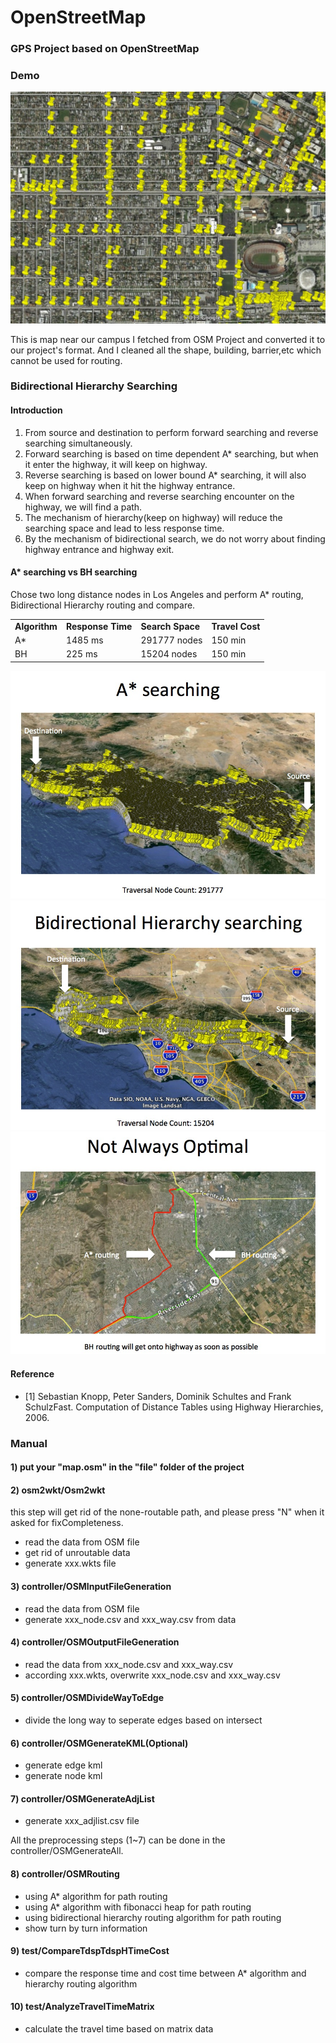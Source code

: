 OpenStreetMap
=============

### GPS Project based on OpenStreetMap

### Demo

![OSM](images/OSM.jpg)

This is map near our campus I fetched from OSM Project and converted it to our project's format. 
And I cleaned all the shape, building, barrier,etc which cannot be used for routing.

### Bidirectional Hierarchy Searching
#### Introduction

1. From source and destination to perform forward searching and reverse searching simultaneously.
2. Forward searching is based on time dependent A* searching, but when it enter the highway, it will keep on highway.
3. Reverse searching is based on lower bound A* searching, it will also keep on highway when it hit the highway entrance.
4. When forward searching and reverse searching encounter on the highway, we will find a path.
5. The mechanism of hierarchy(keep on highway) will reduce the searching space and lead to less response time.
6. By the mechanism of bidirectional search, we do not worry about finding highway entrance and highway exit.

#### A* searching vs BH searching
Chose two long distance nodes in Los Angeles and perform A* routing, Bidirectional Hierarchy routing and compare.
<table>
    <tr>
        <td><b>Algorithm</b></td><td><b>Response Time</b></td><td><b>Search Space</b></td><td><b>Travel Cost</b></td>
    </tr>
    <tr>
        <td>A*</td><td>1485 ms</td><td>291777 nodes</td><td>150 min</td>
    </tr>
    <tr>
        <td>BH</td><td>225 ms</td><td>15204 nodes</td><td>150 min</td>
    </tr>
</table>

![A*](images/astar.jpg)
![BH](images/bh.jpg)
![Not always optimal](images/not.jpg)

#### Reference
* [1] Sebastian Knopp, Peter Sanders, Dominik Schultes and Frank SchulzFast. Computation of Distance Tables using Highway Hierarchies, 2006.

### Manual

#### 1) put your "map.osm" in the "file" folder of the project

#### 2) osm2wkt/Osm2wkt
this step will get rid of the none-routable path, and please press "N" when it asked for fixCompleteness.
* read the data from OSM file
* get rid of unroutable data
* generate xxx.wkts file

#### 3) controller/OSMInputFileGeneration
* read the data from OSM file
* generate xxx_node.csv and xxx_way.csv from data

#### 4) controller/OSMOutputFileGeneration
* read the data from xxx_node.csv and xxx_way.csv
* according xxx.wkts, overwrite xxx_node.csv and xxx_way.csv

#### 5) controller/OSMDivideWayToEdge
* divide the long way to seperate edges based on intersect

#### 6) controller/OSMGenerateKML(Optional)
* generate edge kml
* generate node kml

#### 7) controller/OSMGenerateAdjList
* generate xxx_adjlist.csv file

All the preprocessing steps (1~7) can be done in the controller/OSMGenerateAll.
   
#### 8) controller/OSMRouting
* using A* algorithm for path routing
* using A* algorithm with fibonacci heap for path routing
* using bidirectional hierarchy routing algorithm for path routing
* show turn by turn information
   
#### 9) test/CompareTdspTdspHTimeCost
* compare the response time and cost time between A* algorithm and hierarchy routing algorithm

#### 10) test/AnalyzeTravelTimeMatrix
* calculate the travel time based on matrix data
